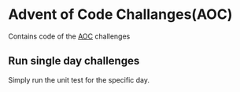 # Advent of Code Challanges(AOC)

Contains code of the [AOC](https://adventofcode.com/) challenges

## Run single day challenges

Simply run the unit test for the specific day.

